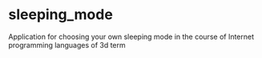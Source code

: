 # sleeping_mode
Application for choosing your own sleeping mode in the course of Internet programming languages of 3d term
